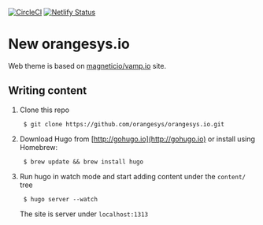 [![CircleCI](https://circleci.com/gh/orangesys/orangesys.io.svg?style=svg)](https://circleci.com/gh/orangesys/orangesys.io) [![Netlify Status](https://api.netlify.com/api/v1/badges/133915d1-73cc-4ea5-8c08-8e33a581cdca/deploy-status)](https://app.netlify.com/sites/quizzical-davinci-efa3b8/deploys)
# New orangesys.io

Web theme is based on [magneticio/vamp.io](https://github.com/magneticio/vamp.io) site.

## Writing content

1. Clone this repo

        $ git clone https://github.com/orangesys/orangesys.io.git

2. Download Hugo from [http://gohugo.io](http://gohugo.io) or install using Homebrew:

        $ brew update && brew install hugo

3. Run hugo in watch mode and start adding content under the `content/` tree

        $ hugo server --watch

    The site is server under `localhost:1313`
